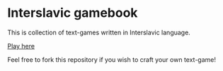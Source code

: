 # Interslavic gamebook

This is collection of text-games written in Interslavic language.

[Play here](https://dev7b2.github.io/interslavic-gamebook/#/quests)

Feel free to fork this repository if you wish to craft your own text-game!
